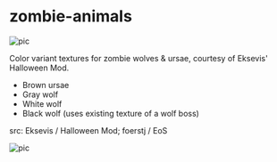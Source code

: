 # zombie-animals

![pic](pic.jpg)

Color variant textures for zombie wolves & ursae, courtesy of Eksevis' Halloween Mod.
- Brown ursae
- Gray wolf
- White wolf
- Black wolf (uses existing texture of a wolf boss)

src: Eksevis / Halloween Mod; foerstj / EoS

![pic](pic-wolves.jpg)
